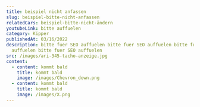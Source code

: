 ```yaml
---
title: beispiel nicht anfassen
slug: beispiel-bitte-nicht-anfassen
relatedCars: beispiel-bitte-nicht-ändern
youtubeLink: bitte auffuelen
category: Kipper
publishedAt: 03/16/2022
description: bitte fuer SEO auffuelen bitte fuer SEO auffuelen bitte fuer SEO
  auffuelen bitte fuer SEO auffuelen
src: /images/ari-345-tacho-anzeige.jpg
content:
  - content: kommt bald
    title: kommt bald
    image: /images/Chevron_down.png
  - content: kommt bald
    title: kommt bald
    image: /images/X.png
---
```

